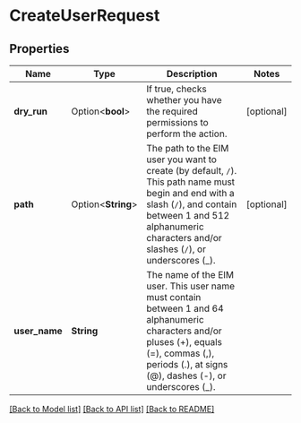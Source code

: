 # CreateUserRequest

## Properties

Name | Type | Description | Notes
------------ | ------------- | ------------- | -------------
**dry_run** | Option<**bool**> | If true, checks whether you have the required permissions to perform the action. | [optional]
**path** | Option<**String**> | The path to the EIM user you want to create (by default, `/`). This path name must begin and end with a slash (`/`), and contain between 1 and 512 alphanumeric characters and/or slashes (`/`), or underscores (_). | [optional]
**user_name** | **String** | The name of the EIM user. This user name must contain between 1 and 64 alphanumeric characters and/or pluses (+), equals (=), commas (,), periods (.), at signs (@), dashes (-), or underscores (_). | 

[[Back to Model list]](../README.md#documentation-for-models) [[Back to API list]](../README.md#documentation-for-api-endpoints) [[Back to README]](../README.md)


